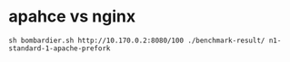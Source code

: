# apahce vs nginx

```
sh bombardier.sh http://10.170.0.2:8080/100 ./benchmark-result/ n1-standard-1-apache-prefork
```

